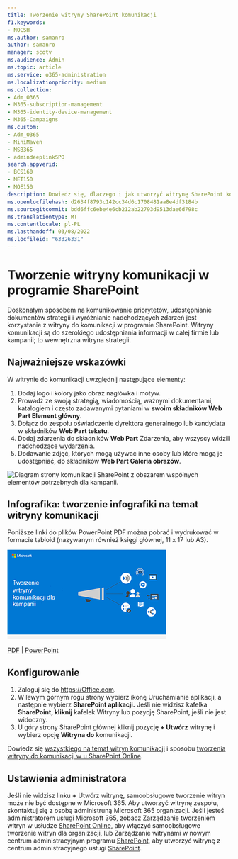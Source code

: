 ```yaml
---
title: Tworzenie witryny SharePoint komunikacji
f1.keywords:
- NOCSH
ms.author: samanro
author: samanro
manager: scotv
ms.audience: Admin
ms.topic: article
ms.service: o365-administration
ms.localizationpriority: medium
ms.collection:
- Adm_O365
- M365-subscription-management
- M365-identity-device-management
- M365-Campaigns
ms.custom:
- Adm_O365
- MiniMaven
- MSB365
- admindeeplinkSPO
search.appverid:
- BCS160
- MET150
- MOE150
description: Dowiedz się, dlaczego i jak utworzyć witrynę SharePoint komunikacji dla kampanii lub firmy z firmami Microsoft 365.
ms.openlocfilehash: d2634f8793c142cc34d6c1708481aa8e4df3184b
ms.sourcegitcommit: bdd6ffc6ebe4e6cb212ab22793d9513dae6d798c
ms.translationtype: MT
ms.contentlocale: pl-PL
ms.lasthandoff: 03/08/2022
ms.locfileid: "63326331"
---
```

# <a name="create-a-communications-site-in-sharepoint"></a>Tworzenie witryny komunikacji w programie SharePoint

Doskonałym sposobem na komunikowanie priorytetów, udostępnianie dokumentów strategii i wyróżnianie nadchodzących zdarzeń jest korzystanie z witryny do komunikacji w programie SharePoint. Witryny komunikacji są do szerokiego udostępniania informacji w całej firmie lub kampanii; to wewnętrzna witryna strategii.

## <a name="best-practices"></a>Najważniejsze wskazówki

W witrynie do komunikacji uwzględnij następujące elementy:

1. Dodaj logo i kolory jako obraz nagłówka i motyw.
2. Prowadź ze swoją strategią, wiadomością, ważnymi dokumentami, katalogiem i często zadawanymi pytaniami w **swoim składników Web Part Element główny**.
3. Dołącz do zespołu oświadczenie dyrektora generalnego lub kandydata w składników **Web Part tekstu**.
4. Dodaj zdarzenia do składników **Web Part** Zdarzenia, aby wszyscy widzili nadchodzące wydarzenia.
5. Dodawanie zdjęć, których mogą używać inne osoby lub które mogą je udostępniać, do składników **Web Part Galeria obrazów**.

![Diagram strony komunikacji SharePoint z obszarem wspólnych elementów potrzebnych dla kampanii.](../media/m365-democracy-comms-site.png)

## <a name="infographic-create-a-communications-site-infographic"></a>Infografika: tworzenie infografiki na temat witryny komunikacji

Poniższe linki do plików PowerPoint PDF można pobrać i wydrukować w formacie tabloid (nazywanym również księgi głównej, 11 x 17 lub A3).

[![Obraz infografiki na temat witryny komunikacji.](../media/M365-Campaigns-CreateCommunicationSite-358-201.png)](https://download.microsoft.com/download/3/f/f/3ff49b41-e5a4-4993-a00c-7f791a80b627/M365CampaignsCreateCommunicationSite.pdf)

[PDF](https://download.microsoft.com/download/3/f/f/3ff49b41-e5a4-4993-a00c-7f791a80b627/M365CampaignsCreateCommunicationSite.pdf) |  [PowerPoint](https://download.microsoft.com/download/3/f/f/3ff49b41-e5a4-4993-a00c-7f791a80b627/M365CampaignsCreateCommunicationSite.pptx)

## <a name="set-it-up"></a>Konfigurowanie

1. Zaloguj się do https://Office.com.
2. W lewym górnym rogu strony wybierz ikonę Uruchamianie aplikacji, a następnie wybierz **SharePoint aplikacji.** Jeśli nie widzisz kafelka **SharePoint, kliknij** kafelek Witryny lub pozycję SharePoint, jeśli nie  jest widoczny.
3. U góry strony SharePoint głównej kliknij pozycję **+ Utwórz** witrynę i wybierz opcję **Witryna do** komunikacji.

Dowiedz się [wszystkiego na temat witryn komunikacji](https://support.office.com/article/What-is-a-SharePoint-communication-site-94A33429-E580-45C3-A090-5512A8070732) i sposobu [tworzenia witryny do komunikacji w u SharePoint Online](https://support.microsoft.com/en-us/office/create-a-communication-site-in-sharepoint-online-7fb44b20-a72f-4d2c-9173-fc8f59ba50eb).

## <a name="admin-settings"></a>Ustawienia administratora

Jeśli nie widzisz linku **+** Utwórz witrynę, samoobsługowe tworzenie witryn może nie być dostępne w Microsoft 365. Aby utworzyć witrynę zespołu, skontaktuj się z osobą administruną Microsoft 365 organizacji. Jeśli jesteś administratorem usługi Microsoft 365, zobacz Zarządzanie tworzeniem witryn w usłudze [SharePoint Online](/sharepoint/manage-site-creation), aby włączyć samoobsługowe tworzenie witryn dla organizacji, lub Zarządzanie witrynami w nowym centrum administracyjnym programu [SharePoint](/sharepoint/manage-sites-in-new-admin-center), aby utworzyć witrynę z centrum administracyjnego usługi <a href="https://go.microsoft.com/fwlink/?linkid=2185219" target="_blank">SharePoint</a>.